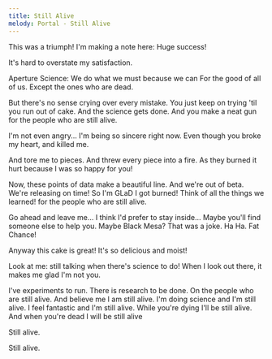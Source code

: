 ```yaml
---
title: Still Alive
melody: Portal - Still Alive
---
```


This was a triumph!
I'm making a note here:
Huge success!

It's hard to overstate
my satisfaction.

Aperture Science:
We do what we must
because we can
For the good of all of us.
Except the ones who are dead.

But there's no sense crying
over every mistake.
You just keep on trying
'til you run out of cake.
And the science gets done.
And you make a neat gun
for the people who are
still alive.

I'm not even angry...
I'm being so sincere right now.
Even though you broke my heart,
and killed me.

And tore me to pieces.
And threw every piece into a fire.
As they burned it hurt because
I was so happy for you!

Now, these points of data
make a beautiful line.
And we're out of beta.
We're releasing on time!
So I'm GLaD I got burned!
Think of all the things we learned!
for the people who are
still alive.

Go ahead and leave me...
I think I'd prefer to stay inside...
Maybe you'll find someone else
to help you.
Maybe Black Mesa?
That was a joke. Ha Ha. Fat Chance!

Anyway this cake is great!
It's so delicious and moist!

Look at me: still talking
when there's science to do!
When I look out there,
it makes me glad I'm not you.

I've experiments to run.
There is research to be done.
On the people who are
still alive.
And believe me I am
still alive.
I'm doing science and I'm
still alive.
I feel fantastic and I'm
still alive.
While you're dying I'll be
still alive.
And when you're dead I will be
still alive

Still alive.

Still alive.
